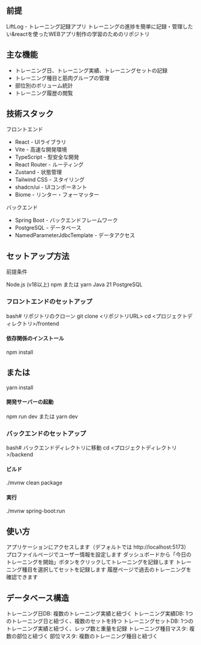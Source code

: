 ## 前提
LiftLog - トレーニング記録アプリ
トレーニングの進捗を簡単に記録・管理したい&reactを使ったWEBアプリ制作の学習のためのリポジトリ

## 主な機能

- トレーニング日、トレーニング実績、トレーニングセットの記録
- トレーニング種目と筋肉グループの管理
- 部位別のボリューム統計
- トレーニング履歴の閲覧

## 技術スタック
フロントエンド

- React - UIライブラリ
- Vite - 高速な開発環境
- TypeScript - 型安全な開発
- React Router - ルーティング
- Zustand - 状態管理
- Tailwind CSS - スタイリング
- shadcn/ui - UIコンポーネント
- Biome - リンター・フォーマッター

バックエンド

- Spring Boot - バックエンドフレームワーク
- PostgreSQL - データベース
- NamedParameterJdbcTemplate - データアクセス


## セットアップ方法
前提条件

Node.js (v18以上)
npm または yarn
Java 21
PostgreSQL

### フロントエンドのセットアップ
bash# リポジトリのクローン
git clone <リポジトリURL>
cd <プロジェクトディレクトリ>/frontend

#### 依存関係のインストール
npm install
## または
yarn install

#### 開発サーバーの起動
npm run dev
または
yarn dev

### バックエンドのセットアップ
bash# バックエンドディレクトリに移動
cd <プロジェクトディレクトリ>/backend

#### ビルド
./mvnw clean package

#### 実行
./mvnw spring-boot:run

## 使い方

アプリケーションにアクセスします（デフォルトでは http://localhost:5173）
プロファイルページでユーザー情報を設定します
ダッシュボードから「今日のトレーニングを開始」ボタンをクリックしてトレーニングを記録します
トレーニング種目を選択してセットを記録します
履歴ページで過去のトレーニングを確認できます

## データベース構造

トレーニング日DB: 複数のトレーニング実績と紐づく
トレーニング実績DB: 1つのトレーニング日と紐づく、複数のセットを持つ
トレーニングセットDB: 1つのトレーニング実績と紐づく、レップ数と重量を記録
トレーニング種目マスタ: 複数の部位と紐づく
部位マスタ: 複数のトレーニング種目と紐づく

